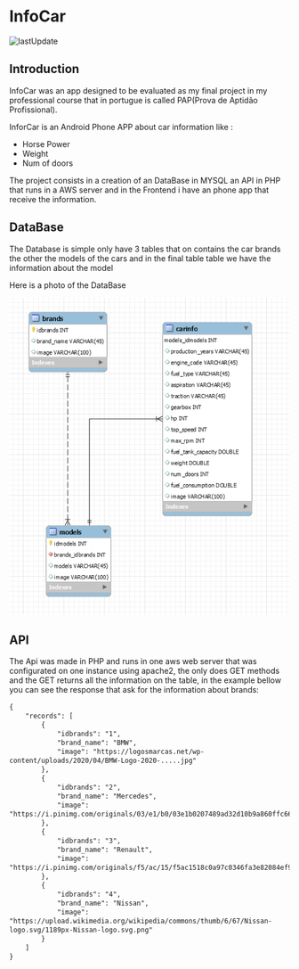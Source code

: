 # InfoCar 
![lastUpdate](https://img.shields.io/github/last-commit/X-Rafaelim/InfoCar)



## Introduction

InfoCar was an app designed to be evaluated as my final project in my professional course that in portugue is called PAP(Prova de Aptidão Profissional).

InforCar is an Android Phone APP about car information like :
* Horse Power
* Weight
* Num of doors

The project consists in a creation of an DataBase in MYSQL an API in PHP that runs in a AWS server and in the Frontend i have an phone app that receive the information.


## DataBase

The Database is simple only have 3 tables that on contains the car brands the other the models of the cars and in the final table table we have the information about the model

Here is a photo of the DataBase

![DataBase!](Tabela.PNG "DataBase InfoCar")


## API

The Api was made in PHP and runs in one aws web server that was configurated on one instance using apache2, the only does GET methods and the GET returns all the information on the table, in the example bellow you can see the response that ask for the information about brands:

```
{
    "records": [
        {
            "idbrands": "1",
            "brand_name": "BMW",
            "image": "https://logosmarcas.net/wp-content/uploads/2020/04/BMW-Logo-2020-.....jpg"
        },
        {
            "idbrands": "2",
            "brand_name": "Mercedes",
            "image": "https://i.pinimg.com/originals/03/e1/b0/03e1b0207489ad32d10b9a860ffc6623.png"
        },
        {
            "idbrands": "3",
            "brand_name": "Renault",
            "image": "https://i.pinimg.com/originals/f5/ac/15/f5ac1518c0a97c0346fa3e82084ef9c0.jpg"
        },
        {
            "idbrands": "4",
            "brand_name": "Nissan",
            "image": "https://upload.wikimedia.org/wikipedia/commons/thumb/6/67/Nissan-logo.svg/1189px-Nissan-logo.svg.png"
        }
    ]
}
```
